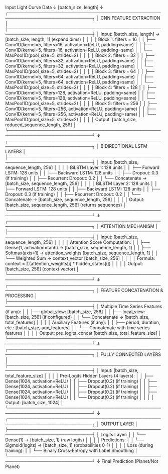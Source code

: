 Input Light Curve Data
         ↓
    [batch_size, length]
         ↓
┌─────────────────────────────────────────────────────────────────────────────┐
│                           CNN FEATURE EXTRACTION                           │
├─────────────────────────────────────────────────────────────────────────────┤
│  Input: [batch_size, length] → [batch_size, length, 1] (expand dims)       │
│                                                                             │
│  Block 1: filters = 16                                                     │
│  ├── Conv1D(kernel=5, filters=16, activation=ReLU, padding=same)           │
│  ├── Conv1D(kernel=5, filters=16, activation=ReLU, padding=same)           │
│  └── MaxPool1D(pool_size=5, strides=2)                                     │
│                                                                             │
│  Block 2: filters = 32                                                     │
│  ├── Conv1D(kernel=5, filters=32, activation=ReLU, padding=same)           │
│  ├── Conv1D(kernel=5, filters=32, activation=ReLU, padding=same)           │
│  └── MaxPool1D(pool_size=5, strides=2)                                     │
│                                                                             │
│  Block 3: filters = 64                                                     │
│  ├── Conv1D(kernel=5, filters=64, activation=ReLU, padding=same)           │
│  ├── Conv1D(kernel=5, filters=64, activation=ReLU, padding=same)           │
│  └── MaxPool1D(pool_size=5, strides=2)                                     │
│                                                                             │
│  Block 4: filters = 128                                                    │
│  ├── Conv1D(kernel=5, filters=128, activation=ReLU, padding=same)          │
│  ├── Conv1D(kernel=5, filters=128, activation=ReLU, padding=same)          │
│  └── MaxPool1D(pool_size=5, strides=2)                                     │
│                                                                             │
│  Block 5: filters = 256                                                    │
│  ├── Conv1D(kernel=5, filters=256, activation=ReLU, padding=same)          │
│  ├── Conv1D(kernel=5, filters=256, activation=ReLU, padding=same)          │
│  └── MaxPool1D(pool_size=5, strides=2)                                     │
│                                                                             │
│  Output: [batch_size, reduced_sequence_length, 256]                        │
└─────────────────────────────────────────────────────────────────────────────┘
         ↓
┌─────────────────────────────────────────────────────────────────────────────┐
│                        BIDIRECTIONAL LSTM LAYERS                           │
├─────────────────────────────────────────────────────────────────────────────┤
│  Input: [batch_size, sequence_length, 256]                                 │
│                                                                             │
│  BiLSTM Layer 1: 128 units                                                 │
│  ├── Forward LSTM: 128 units                                               │
│  ├── Backward LSTM: 128 units                                              │
│  ├── Dropout: 0.3 (if training)                                            │
│  ├── Recurrent Dropout: 0.2                                                │
│  └── Concatenate → [batch_size, sequence_length, 256]                      │
│                                                                             │
│  BiLSTM Layer 2: 128 units                                                 │
│  ├── Forward LSTM: 128 units                                               │
│  ├── Backward LSTM: 128 units                                              │
│  ├── Dropout: 0.3 (if training)                                            │
│  ├── Recurrent Dropout: 0.2                                                │
│  └── Concatenate → [batch_size, sequence_length, 256]                      │
│                                                                             │
│  Output: [batch_size, sequence_length, 256] (returns sequences)            │
└─────────────────────────────────────────────────────────────────────────────┘
         ↓
┌─────────────────────────────────────────────────────────────────────────────┐
│                          ATTENTION MECHANISM                               │
├─────────────────────────────────────────────────────────────────────────────┤
│  Input: [batch_size, sequence_length, 256]                                 │
│                                                                             │
│  Attention Score Computation:                                              │
│  ├── Dense(1, activation=tanh) → [batch_size, sequence_length, 1]          │
│  ├── Softmax(axis=1) → attention_weights [batch_size, sequence_length, 1]  │
│  └── Weighted Sum → context_vector [batch_size, 256]                       │
│                                                                             │
│  Formula: context = Σ(attention_weights[i] * hidden_states[i])             │
│                                                                             │
│  Output: [batch_size, 256] (context vector)                                │
└─────────────────────────────────────────────────────────────────────────────┘
         ↓
┌─────────────────────────────────────────────────────────────────────────────┐
│                    FEATURE CONCATENATION & PROCESSING                      │
├─────────────────────────────────────────────────────────────────────────────┤
│  Multiple Time Series Features (if any):                                   │
│  ├── global_view: [batch_size, 256]                                        │
│  ├── local_view: [batch_size, 256] (if configured)                         │
│  └── Concatenate → [batch_size, total_features]                            │
│                                                                             │
│  Auxiliary Features (if any):                                              │
│  ├── period, duration, etc.: [batch_size, aux_features]                    │
│  └── Concatenate with time series features                                 │
│                                                                             │
│  Output: pre_logits_concat [batch_size, total_feature_size]                │
└─────────────────────────────────────────────────────────────────────────────┘
         ↓
┌─────────────────────────────────────────────────────────────────────────────┐
│                      FULLY CONNECTED LAYERS                                │
├─────────────────────────────────────────────────────────────────────────────┤
│  Input: [batch_size, total_feature_size]                                   │
│                                                                             │
│  Pre-Logits Hidden Layers (4 layers):                                      │
│  ├── Dense(1024, activation=ReLU)                                          │
│  ├── Dropout(0.2) (if training)                                            │
│  ├── Dense(1024, activation=ReLU)                                          │
│  ├── Dropout(0.2) (if training)                                            │
│  ├── Dense(1024, activation=ReLU)                                          │
│  ├── Dropout(0.2) (if training)                                            │
│  ├── Dense(1024, activation=ReLU)                                          │
│  └── Dropout(0.2) (if training)                                            │
│                                                                             │
│  Output: [batch_size, 1024]                                                │
└─────────────────────────────────────────────────────────────────────────────┘
         ↓
┌─────────────────────────────────────────────────────────────────────────────┐
│                         OUTPUT LAYER                                       │
├─────────────────────────────────────────────────────────────────────────────┤
│  Logits Layer:                                                             │
│  └── Dense(1) → [batch_size, 1] (raw logits)                              │
│                                                                             │
│  Predictions:                                                              │
│  └── Sigmoid(logits) → [batch_size, 1] (probabilities 0-1)                │
│                                                                             │
│  Loss (during training):                                                   │
│  └── Binary Cross-Entropy with Label Smoothing                            │
└─────────────────────────────────────────────────────────────────────────────┘
         ↓
    Final Prediction
   (Planet/Not Planet)